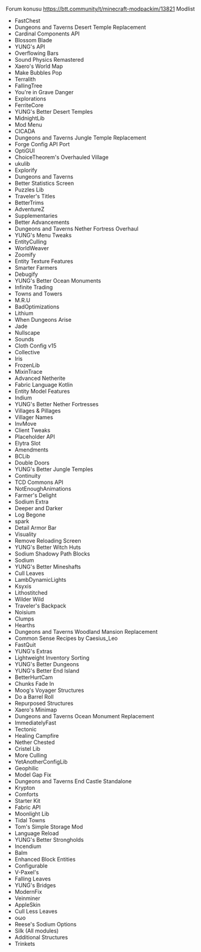 Forum konusu
https://btt.community/t/minecraft-modpackim/13821
Modlist
- FastChest
- Dungeons and Taverns Desert Temple Replacement
- Cardinal Components API
- Blossom Blade
- YUNG's API
- Overflowing Bars
- Sound Physics Remastered
- Xaero's World Map
- Make Bubbles Pop
- Terralith
- FallingTree
- You're in Grave Danger
- Explorations
- FerriteCore
- YUNG's Better Desert Temples
- MidnightLib
- Mod Menu
- CICADA
- Dungeons and Taverns Jungle Temple Replacement
- Forge Config API Port
- OptiGUI
- ChoiceTheorem's Overhauled Village
- ukulib
- Explorify
- Dungeons and Taverns
- Better Statistics Screen
- Puzzles Lib
- Traveler's Titles
- BetterTrims
- AdventureZ
- Supplementaries
- Better Advancements
- Dungeons and Taverns Nether Fortress Overhaul
- YUNG's Menu Tweaks
- EntityCulling
- WorldWeaver
- Zoomify
- Entity Texture Features
- Smarter Farmers
- Debugify
- YUNG's Better Ocean Monuments
- Infinite Trading
- Towns and Towers
- M.R.U
- BadOptimizations
- Lithium
- When Dungeons Arise
- Jade
- Nullscape
- Sounds
- Cloth Config v15
- Collective
- Iris
- FrozenLib
- MixinTrace
- Advanced Netherite
- Fabric Language Kotlin
- Entity Model Features
- Indium
- YUNG's Better Nether Fortresses
- Villages & Pillages
- Villager Names
- InvMove
- Client Tweaks
- Placeholder API
- Elytra Slot
- Amendments
- BCLib
- Double Doors
- YUNG's Better Jungle Temples
- Continuity
- TCD Commons API
- NotEnoughAnimations
- Farmer's Delight
- Sodium Extra
- Deeper and Darker
- Log Begone
- spark
- Detail Armor Bar
- Visuality
- Remove Reloading Screen
- YUNG's Better Witch Huts
- Sodium Shadowy Path Blocks
- Sodium
- YUNG's Better Mineshafts
- Cull Leaves
- LambDynamicLights
- Ksyxis
- Lithostitched
- Wilder Wild
- Traveler's Backpack
- Noisium
- Clumps
- Hearths
- Dungeons and Taverns Woodland Mansion Replacement
- Common Sense Recipes by Caesius_Leo
- FastQuit
- YUNG's Extras
- Lightweight Inventory Sorting
- YUNG's Better Dungeons
- YUNG's Better End Island
- BetterHurtCam
- Chunks Fade In
- Moog's Voyager Structures
- Do a Barrel Roll
- Repurposed Structures
- Xaero's Minimap
- Dungeons and Taverns Ocean Monument Replacement
- ImmediatelyFast
- Tectonic
- Healing Campfire
- Nether Chested
- Cristel Lib
- More Culling
- YetAnotherConfigLib
- Geophilic
- Model Gap Fix
- Dungeons and Taverns End Castle Standalone
- Krypton
- Comforts
- Starter Kit
- Fabric API
- Moonlight Lib
- Tidal Towns
- Tom's Simple Storage Mod
- Language Reload
- YUNG's Better Strongholds
- Incendium
- Balm
- Enhanced Block Entities
- Configurable
- V-Paxel's
- Falling Leaves
- YUNG's Bridges
- ModernFix
- Veinminer
- AppleSkin
- Cull Less Leaves
- oωo
- Reese's Sodium Options
- Silk (All modules)
- Additional Structures
- Trinkets
